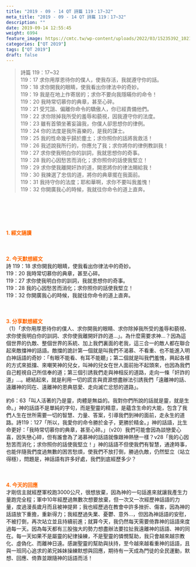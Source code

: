 ```yaml
---
title: "2019 - 09 - 14 QT 詩篇 119：17~32"
meta_title: "2019 - 09 - 14 QT 詩篇 119：17~32"
description: ""
date: 2019-09-14 12:55:45
weight: 6994
feature_image: https://cmtc.tw/wp-content/uploads/2022/03/15235392_10211799862337740_180693556567566654_o-1.webp
categories: ["QT 2019"]
tags: ["QT 2019"]
draft: false
---
```


<blockquote>詩篇 119：17~32<br />
119：17 求你用厚恩待你的僕人，使我存活，我就遵守你的話。<br />
119：18 求你開我的眼睛，使我看出你律法中的奇妙。<br />
119：19 我是在地上作寄居的；求你不要向我隱瞞你的命令！<br />
119：20 我時常切慕你的典章，甚至心碎。<br />
119：21 受咒詛、偏離你命令的驕傲人，你已經責備他們。<br />
119：22 求你除掉我所受的羞辱和藐視，因我遵守你的法度。<br />
119：23 雖有首領坐著妄論我，你僕人卻思想你的律例。<br />
119：24 你的法度是我所喜樂的，是我的謀士。<br />
119：25 我的性命幾乎歸於塵土；求你照你的話將我救活！<br />
119：26 我述說我所行的，你應允了我；求你將你的律例教訓我！<br />
119：27 求你使我明白你的訓詞，我就思想你的奇事。<br />
119：28 我的心因愁苦而消化；求你照你的話使我堅立！<br />
119：29 求你使我離開奸詐的道，開恩將你的律法賜給我！<br />
119：30 我揀選了忠信的道，將你的典章擺在我面前。<br />
119：31 我持守你的法度；耶和華啊，求你不要叫我羞愧！<br />
119：32 你開廣我心的時候，我就往你命令的道上直奔。</blockquote><br />
&nbsp;<br />
<br />
&nbsp;<br />
<br />
<span style="color: #ff6600;"><strong>1. </strong><strong>經文誦讀</strong></span><br />
<br />
<span style="color: #ff6600;"><strong> </strong></span><br />
<br />
<span style="color: #ff6600;"><strong>2. 今天默想</strong><strong>經文<br />
</strong></span>詩 119：18 求你開我的眼睛，使我看出你律法中的奇妙。<br />
119：20 我時常切慕你的典章，甚至心碎。<br />
119：27 求你使我明白你的訓詞，我就思想你的奇事。<br />
119：28 我的心因愁苦而消化；求你照你的話使我堅立！<br />
119：32 你開廣我心的時候，我就往你命令的道上直奔。<br />
<br />
&nbsp;<br />
<br />
<span style="color: #ff6600;"><strong>3. 分享默想經文<br />
</strong></span>（1）「求你用厚恩待你的僕人、求你開我的眼睛、求你除掉我所受的羞辱和藐視、求你使我明白你的訓詞、求你使我離開奸詐的道…」。為什麼需要求神…？因為這個世界的仇敵、整個世界的系統、加上我們裏面的老我，這三合一的敵人都在聯合起來敵擋神的話語。敵擋的詭計第一個就是叫我們不渴慕、不看重、也不能進入明白神話語的奇妙：「有眼不能看、有耳不能聽」；第二個就是叫我們羞愧，興起各樣的方式來抵擋、來嘲笑神的兒女，叫神的兒女在世人面前抬不起頭來，也因為我們自己輕視自己所信奉的道；第三個引誘我們走與神相反的道路，走向一條「奸詐的道」…。總結起來，就是利用一切的謊言與資源想盡辦法引誘我們「遠離神的話、遠離神的同在、遠離神的恩典慈愛、走向滅亡忿怒的道路」。<br />
<br />
約6：63「叫人活著的乃是靈，肉體是無益的。我對你們所說的話就是靈，就是生命。」神的話語不是單純的字句，而是聖靈的精意，是蘊含生命的大能，包含了我們人生在世所需要一切的智慧、力量、答案，引導我們到神的面前，走永生的道路。詩119：127「所以，我愛你的命令勝於金子，更勝於精金。」神的話語，比生命更好：「我時常切慕你的典章，甚至心碎。」（v20）我們可能會因為談戀愛心喜，因失戀心碎，但有誰會為了渴慕神的話語就像跟神熱戀一樣？v28「我的心因愁苦而消化；求你照你的話使我堅立！」神的話語不但使我們有智慧，通達時事，也能伴隨我們度過無數的困苦愁煩，使我們不放打倒，勝過仇敵，仍然堅立（站立得穩），問題是，神話語有許多好處，我們到底經歷多少？<br />
<br />
&nbsp;<br />
<br />
<span style="color: #ff6600;"><strong>4. 今天的回應<br />
</strong></span>才剛信主就經歷軍校跑3000公尺，很想放棄，因為神的一句話進來就讓我產生力量跑完全程；軍中10年經歷過無數次想要放棄，但一次又一次經歷神話語的力量，度過漫長歲月而且被神提昇；我也經歷過在教會中許多挫折、傷害，因為神的話語放下重擔，重新得力；我經歷過失業、憂鬱、意外…，但因為神話語的安慰，不被打倒，再次站立並且持續前進；就算今天，我仍然每天需要倚靠神的話語來度過每一天。因為每天都有三股強大的勢力想盡辦法要拉扯我遠離神的話語、神的同在。每一天如果不是屬靈的紀律操練，不是聖靈的憐憫幫助，我只會越來越宗教化、虛偽化、而離神日遠。感謝聖靈的幫助與扶持，至今越來越看重神的話語，且與一班同心追求的弟兄姊妹操練默想與回應，期待有一天成為門徒的全民運動，默想、回應、倚靠並跟隨神的話語而活！<br />
<br />
&nbsp;
        